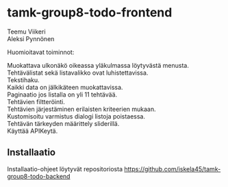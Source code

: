 # tamk-group8-todo-frontend
Teemu Viikeri  
Aleksi Pynnönen


Huomioitavat toiminnot:  

Muokattava ulkonäkö oikeassa yläkulmassa löytyvästä menusta.  
Tehtävälistat sekä listavalikko ovat luhistettavissa.  
Tekstihaku.  
Kaikki data on jälkikäteen muokattavissa.  
Paginaatio jos listalla on yli 11 tehtävää.  
Tehtävien filtteröinti.  
Tehtävien järjestäminen erilaisten kriteerien mukaan.  
Kustomisoitu varmistus dialogi listoja poistaessa.  
Tehtävän tärkeyden määrittely sliderillä.  
Käyttää APIKeytä.

## Installaatio

Installaatio-ohjeet löytyvät repositoriosta https://github.com/iskela45/tamk-group8-todo-backend
